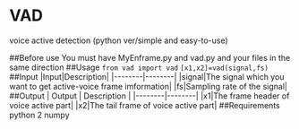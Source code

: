 # VAD
voice active detection (python ver/simple and easy-to-use)

##Before use
You must have MyEnframe.py and vad.py and your files in the same direction
##Usage
`from vad import vad`
`[x1,x2]=vad(signal,fs)`
##Input
|Input|Description|
|--------|--------|
|signal|The signal which you want to get active-voice frame imformation|
|fs|Sampling rate of the signal|
##Output
| Output | Description |
|--------|--------|
|x1|The frame header of voice active part|
|x2|The tail frame of voice active part|
##Requirements
python 2
numpy


